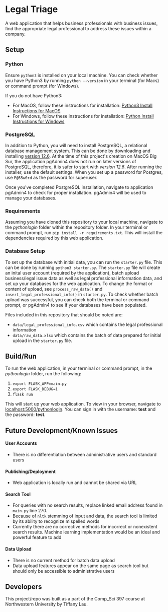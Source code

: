 # Legal Triage

A web application that helps business professionals with business issues, find the appropriate legal professional to address these issues within a company.

## Setup

### Python
Ensure `python3` is installed on your local machine. You can check whether you have Python3 by running `python --version` in your terminal (for Macs) or command prompt (for Windows). 

If you do not have Python3:
* For MacOS, follow these instructions for installation: [Python3 Install Instructions for MacOS](https://installpython3.com/mac/)
* For Windows, follow these instructions for installation: [Python Install Instructions for Windows](https://realpython.com/installing-python/)

### PostgreSQL
In addition to Python, you will need to install PostgreSQL, a relational database management system. This can be done by downloading and installing [version 12.6](https://www.enterprisedb.com/downloads/postgres-postgresql-downloads). At the time of this project's creation on MacOS Big Sur, the application pgAdmin4 does not run on later versions of PostgreSQL, therefore, it is safer to start with *version 12.6*. After running the installer, use the default settings. When you set up a password for Postgres, use `P@55w0rd` as the password for superuser. 

Once you've completed PostgreSQL installation, navigate to application pgAdmin4 to check for proper installation. pgAdmin4 will be used to manage your databases.

### Requirements
Assuming you have cloned this repository to your local machine, navigate to the *pythonlogin* folder within the repository folder. In your terminal or command prompt, run `pip install -r requirements.txt`. This will install the dependencies required by this web application.

### Database Setup
To set up the database with initial data, you can run the `starter.py` file. This can be done by running `python3 starter.py`. The `starter.py` file will create an inital user account (required by the application), batch upload business/legal issue data as well as legal professional information data, and set up your databases for the web application. To change the format or content of upload, see `process_raw_data()` and `insert_legal_professional_info()` in `starter.py`. To check whether batch upload was successful, you can check both the terminal or command prompt, or pgAdmin4 to see if your databases have been populated.

Files included in this repository that should be noted are: 
* `data/legal_professional_info.csv` which contains the legal professional information
* `data/raw_data.xlsx` which contains the batch of data prepared for initial upload in the `starter.py` file.

## Build/Run
To run the web application, in your terminal or command prompt, in the *pythonlogin* folder, run the following:
1. `export FLASK_APP=main.py`
2. `export FLASK_DEBUG=1`
3. `flask run`

This will start up your web application. To view in your browser, navigate to [localhost:5000/pythonlogin](localhost:5000/pythonlogin). You can sign in with the username: **test** and the password: **test**.

## Future Development/Known Issues
#### User Accounts
* There is no differentiation between administrative users and standard users

#### Publishing/Deployment
* Web application is locally run and cannot be shared via URL

#### Search Tool
* For queries with no search results, replace linked email address found in `main.py` line 270.
* Because of `nltk` stemming of input and data, the search tool is limited by its ability to recognize mispelled words
* Currently there are no corrective methods for incorrect or nonexistent search results. Machine learning implementation would be an ideal and powerful feature to add

#### Data Upload
* There is no current method for batch data upload
* Data upload features appear on the same page as search tool but should only be accessible to administrative users

## Developers
This project/repo was built as a part of the Comp_Sci 397 course at Northwestern University by Tiffany Lau.
